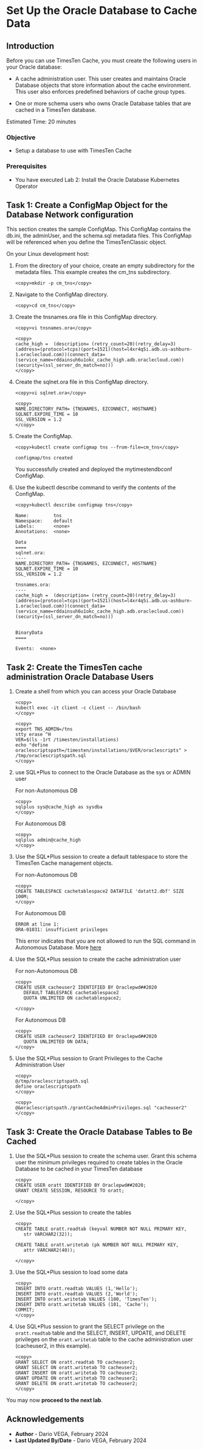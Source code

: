# Set Up the Oracle Database to Cache Data

## Introduction

Before you can use TimesTen Cache, you must create the following users in your Oracle database:

- A cache administration user. This user creates and maintains Oracle Database objects that store information about the cache environment.
This user also enforces predefined behaviors of cache group types.

- One or more schema users who owns Oracle Database tables that are cached in a TimesTen database.


Estimated Time: 20 minutes

### Objective
* Setup a database to use with TimesTen Cache

### Prerequisites
* You have executed Lab 2: Install the Oracle Database Kubernetes Operator

## Task 1: Create a ConfigMap Object for the Database Network configuration

This section creates the sample ConfigMap. This ConfigMap contains the db.ini, the adminUser, and the schema.sql metadata files.
This ConfigMap will be referenced when you define the TimesTenClassic object.

On your Linux development host:

1. From the directory of your choice, create an empty subdirectory for the metadata files.
This example creates the cm_tns subdirectory.

    ```
    <copy>mkdir -p cm_tns</copy>
    ```
2. Navigate to the ConfigMap directory.

    ```
    <copy>cd cm_tns</copy>
    ```
3. Create the tnsnames.ora file in this ConfigMap directory.

    ```
    <copy>vi tnsnames.ora</copy>
    ```
    ```
    <copy>
    cache_high =  (description= (retry_count=20)(retry_delay=3)(address=(protocol=tcps)(port=1521)(host=l4xr4q5i.adb.us-ashburn-1.oraclecloud.com))(connect_data=(service_name=rddainsuh6u1okc_cache_high.adb.oraclecloud.com))(security=(ssl_server_dn_match=no)))
    </copy>
    ```

4. Create the sqlnet.ora file in this ConfigMap directory.
    ```
    <copy>vi sqlnet.ora</copy>
    ```
    ```
    <copy>
    NAME.DIRECTORY_PATH= {TNSNAMES, EZCONNECT, HOSTNAME}
    SQLNET.EXPIRE_TIME = 10
    SSL_VERSION = 1.2
    </copy>
    ```

5. Create the ConfigMap.

    ```  
    <copy>kubectl create configmap tns --from-file=cm_tns</copy>

    configmap/tns created
    ```
    You successfully created and deployed the mytimestendbconf ConfigMap.

6. Use the kubectl describe command to verify the contents of the ConfigMap.
    ```
    <copy>kubectl describe configmap tns</copy>

    Name:         tns
    Namespace:    default
    Labels:       <none>
    Annotations:  <none>

    Data
    ====
    sqlnet.ora:
    ----
    NAME.DIRECTORY_PATH= {TNSNAMES, EZCONNECT, HOSTNAME}
    SQLNET.EXPIRE_TIME = 10
    SSL_VERSION = 1.2

    tnsnames.ora:
    ----
    cache_high =  (description= (retry_count=20)(retry_delay=3)(address=(protocol=tcps)(port=1521)(host=l4xr4q5i.adb.us-ashburn-1.oraclecloud.com))(connect_data=(service_name=rddainsuh6u1okc_cache_high.adb.oraclecloud.com))(security=(ssl_server_dn_match=no)))


    BinaryData
    ====

    Events:  <none>

    ```

## Task 2: Create the TimesTen cache administration Oracle Database Users

1. Create a shell from which you can access your Oracle Database

    ```
    <copy>
    kubectl exec -it client -c client -- /bin/bash
    </copy>
    ```

    ```
    <copy>
    export TNS_ADMIN=/tns
    stty erase ^H
    VER=$(ls -1rt /timesten/installations)
    echo "define oraclescriptspath=/timesten/installations/$VER/oraclescripts" > /tmp/oraclescriptspath.sql
    </copy>
    ```



2. use SQL*Plus to connect to the Oracle Database as the sys or ADMIN user

    For non-Autonomous DB
    ```
    <copy>
    sqlplus sys@cache_high as sysdba
    </copy>
    ```
    For Autonomous DB
    ```
    <copy>
    sqlplus admin@cache_high
    </copy>
    ```

3. Use the SQL*Plus session to create a default tablespace to store the TimesTen Cache management objects.

    For non-Autonomous DB
    ```
    <copy>
    CREATE TABLESPACE cachetablespace2 DATAFILE 'datatt2.dbf' SIZE 100M;
    </copy>
    ```
    For Autonomous DB
    ```
    ERROR at line 1:
    ORA-01031: insufficient privileges
    ```
    This error indicates that you are not allowed to run the SQL command in Autonomous Database.
    More [here](https://docs.oracle.com/en-us/iaas/autonomous-database-serverless/doc/autonomous-sql-commands.html)

4. Use the SQL*Plus session to create the cache administration user

    For non-Autonomous DB
    ```
    <copy>
    CREATE USER cacheuser2 IDENTIFIED BY Oraclepwd##2020
       DEFAULT TABLESPACE cachetablespace2
       QUOTA UNLIMITED ON cachetablespace2;

    </copy>
    ```
    For Autonomous DB
    ```
    <copy>
    CREATE USER cacheuser2 IDENTIFIED BY Oraclepwd##2020
       QUOTA UNLIMITED ON DATA;
    </copy>
    ```

5. Use the SQL*Plus session to Grant Privileges to the Cache Administration User

    ```
    <copy>
    @/tmp/oraclescriptspath.sql
    define oraclescriptspath
    </copy>
    ```
    ```
    <copy>      
    @&oraclescriptspath./grantCacheAdminPrivileges.sql "cacheuser2"
    </copy>
    ```

## Task 3: Create the Oracle Database Tables to Be Cached

1. Use the SQL*Plus session to create the schema user. Grant this schema user the minimum privileges
required to create tables in the Oracle Database to be cached in your TimesTen database
    ```
    <copy>
    CREATE USER oratt IDENTIFIED BY Oraclepwd##2020;
    GRANT CREATE SESSION, RESOURCE TO oratt;

    </copy>
    ```

2. Use the SQL*Plus session to create the tables
    ```
    <copy>
    CREATE TABLE oratt.readtab (keyval NUMBER NOT NULL PRIMARY KEY,
       str VARCHAR2(32));

    CREATE TABLE oratt.writetab (pk NUMBER NOT NULL PRIMARY KEY,
       attr VARCHAR2(40));

    </copy>
    ```

3. Use the SQL*Plus session to load some data

    ```
    <copy>
    INSERT INTO oratt.readtab VALUES (1,'Hello');
    INSERT INTO oratt.readtab VALUES (2,'World');
    INSERT INTO oratt.writetab VALUES (100, 'TimesTen');
    INSERT INTO oratt.writetab VALUES (101, 'Cache');
    COMMIT;
    </copy>
    ```
4. Use SQL*Plus session to grant the SELECT privilege on the `oratt.readtab` table
and the SELECT, INSERT, UPDATE, and DELETE privileges on the `oratt.writetab` table
to the cache administration user (cacheuser2, in this example).

    ```
    <copy>
    GRANT SELECT ON oratt.readtab TO cacheuser2;
    GRANT SELECT ON oratt.writetab TO cacheuser2;
    GRANT INSERT ON oratt.writetab TO cacheuser2;
    GRANT UPDATE ON oratt.writetab TO cacheuser2;
    GRANT DELETE ON oratt.writetab TO cacheuser2;
    </copy>
    ```


You may now **proceed to the next lab**.

## Acknowledgements
* **Author** - Dario VEGA, February 2024
* **Last Updated By/Date** - Dario VEGA, February 2024
